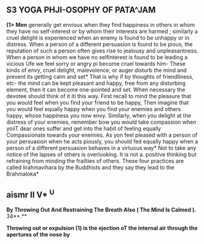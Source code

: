 ## **S3 YOGA PHJI-OSOPHY OF PATA^JAM**

**(1> Men** generally get envious when they find happiness in others in whom they have no self-interest or by whom their interests are harmed ; similarly a cruel delight is experienced when an enemy is found to be unhappy or in distress. When a person of a different persuasion is found to be pious, the reputation of such a person often gives rise to jealousy and unpleasantness. When a person in whom we have no selfinterest is found to be leading a vicious Ufe we feel sorry or angry pi become cruel towards him- These kinds of envy, cruel delight, malevolence, or auger disturb the mind and prevent its getting calm and set\* That is why if by thoughts of friendliness, etc- the mind can be kept pleasant and happy, free from any disturbing element, then it can become one-pointed and set. When necessary the devotee should think of it iti this way. First recall to mind the pleasure that you would feel when you find your friend to be happy, Then imagine that you would feel equally happy when you find your enemies and others happy, whose happiness you now envy. Similarly, when you delight at the distress of your enemies, remember bow you would take compassion when yoiiT dear ones suffer and get into the habit of feeling equally Compassionate towards your enemies. As yon feel pleased with a person of your persuasion when he acts piously, you should fed equally happy when a person of a different persuasion behaves in a virtuous way\* Not to take any notice of the lapses of others is overlooking. It is not a. positive thinking but refraining from minding the frailties of others. These four practices are called lirahmavihara by the Buddhists and they say they lead to the Brahmaloka\*

## **aismr II V\* <sup>U</sup>**

**By Throwing Out And Restraining The Breath Also ( The Mind Is Calmed ).** 34**.**

**Throwing out or expulsion (1) is the ejection oT the internal air through the apertures of the nose by**